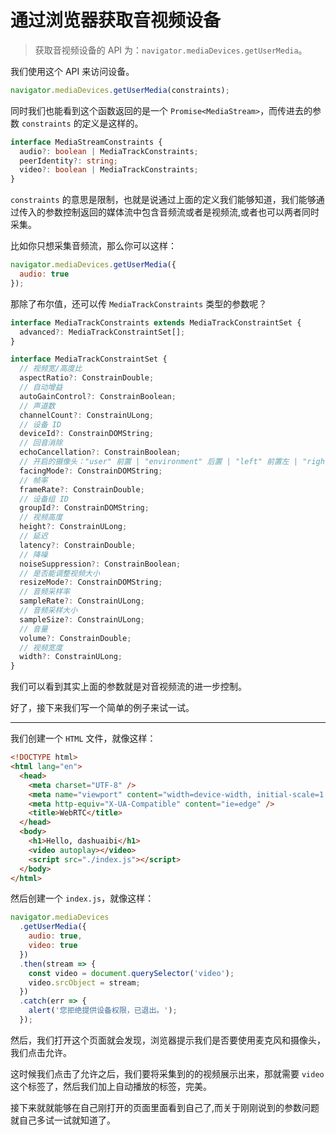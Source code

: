 # 通过浏览器获取音视频设备

> 获取音视频设备的 API 为：`navigator.mediaDevices.getUserMedia`。

我们使用这个 API 来访问设备。

```js
navigator.mediaDevices.getUserMedia(constraints);
```

同时我们也能看到这个函数返回的是一个 `Promise<MediaStream>`，而传进去的参数 `constraints` 的定义是这样的。

```ts
interface MediaStreamConstraints {
  audio?: boolean | MediaTrackConstraints;
  peerIdentity?: string;
  video?: boolean | MediaTrackConstraints;
}
```

`constraints` 的意思是限制，也就是说通过上面的定义我们能够知道，我们能够通过传入的参数控制返回的媒体流中包含音频流或者是视频流,或者也可以两者同时采集。

比如你只想采集音频流，那么你可以这样：

```js
navigator.mediaDevices.getUserMedia({
  audio: true
});
```

那除了布尔值，还可以传 `MediaTrackConstraints` 类型的参数呢？

```ts
interface MediaTrackConstraints extends MediaTrackConstraintSet {
  advanced?: MediaTrackConstraintSet[];
}

interface MediaTrackConstraintSet {
  // 视频宽/高度比
  aspectRatio?: ConstrainDouble;
  // 自动增益
  autoGainControl?: ConstrainBoolean;
  // 声道数
  channelCount?: ConstrainULong;
  // 设备 ID
  deviceId?: ConstrainDOMString;
  // 回音消除
  echoCancellation?: ConstrainBoolean;
  // 开启的摄像头："user" 前置 | "environment" 后置 | "left" 前置左 | "right" 前置右
  facingMode?: ConstrainDOMString;
  // 帧率
  frameRate?: ConstrainDouble;
  // 设备组 ID
  groupId?: ConstrainDOMString;
  // 视频高度
  height?: ConstrainULong;
  // 延迟
  latency?: ConstrainDouble;
  // 降噪
  noiseSuppression?: ConstrainBoolean;
  // 是否能调整视频大小
  resizeMode?: ConstrainDOMString;
  // 音频采样率
  sampleRate?: ConstrainULong;
  // 音频采样大小
  sampleSize?: ConstrainULong;
  // 音量
  volume?: ConstrainDouble;
  // 视频宽度
  width?: ConstrainULong;
}
```

我们可以看到其实上面的参数就是对音视频流的进一步控制。

好了，接下来我们写一个简单的例子来试一试。

---

我们创建一个 `HTML` 文件，就像这样：

```html
<!DOCTYPE html>
<html lang="en">
  <head>
    <meta charset="UTF-8" />
    <meta name="viewport" content="width=device-width, initial-scale=1.0" />
    <meta http-equiv="X-UA-Compatible" content="ie=edge" />
    <title>WebRTC</title>
  </head>
  <body>
    <h1>Hello, dashuaibi</h1>
    <video autoplay></video>
    <script src="./index.js"></script>
  </body>
</html>
```

然后创建一个 `index.js`，就像这样：

```js
navigator.mediaDevices
  .getUserMedia({
    audio: true,
    video: true
  })
  .then(stream => {
    const video = document.querySelector('video');
    video.srcObject = stream;
  })
  .catch(err => {
    alert('您拒绝提供设备权限，已退出。');
  });
```

然后，我们打开这个页面就会发现，浏览器提示我们是否要使用麦克风和摄像头，我们点击允许。

这时候我们点击了允许之后，我们要将采集到的的视频展示出来，那就需要 `video` 这个标签了，然后我们加上自动播放的标签，完美。

接下来就就能够在自己刚打开的页面里面看到自己了,而关于刚刚说到的参数问题就自己多试一试就知道了。
